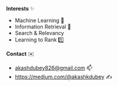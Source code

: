**Interests** ✨ <br> 
  - Machine Learning  🤖
  - Information Retrieval 🔎
  - Search & Relevancy
  - Learning to Rank 1️⃣

**Contact** ✉️
  - akashdubey826@gmail.com 📫
  - https://medium.com/@akashkdubey ✍️
